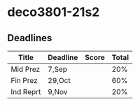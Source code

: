 # deco3801-21s2


## Deadlines

| Title     | Deadline   | Score    | Total
|-----------|------------|----------|--------
| Mid Prez  | 7,Sep      |          | 20%
| Fin Prez  | 29,Oct     |          | 60%
| Ind Reprt | 9,Nov      |          | 20%
